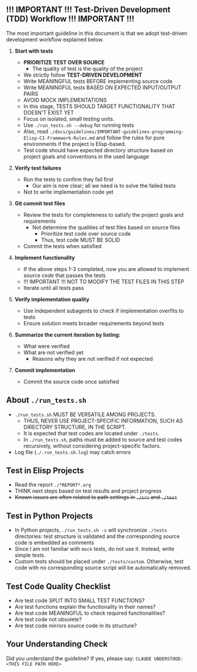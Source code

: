 <!-- ---
!-- Timestamp: 2025-05-31 23:59:07
!-- Author: ywatanabe
!-- File: /home/ywatanabe/.dotfiles/.claude/to_claude/guidelines/programming_common/IMPORTANT-test-driven-workflow.md
!-- --- -->

## !!! IMPORTANT !!! Test-Driven Development (TDD) Workflow !!! IMPORTANT !!!
The most important guideline in this document is that we adopt test-driven development workflow explained below.

1. **Start with tests**
   - **PRIORITIZE TEST OVER SOURCE**
     - The quality of test is the quality of the project
   - We strictly follow **TEST-DRIVEN DEVELOPMENT**
   - Write MEANINGFUL tests BEFORE implementing source code
   - Write MEANINGFUL tests BASED ON EXPECTED INPUT/OUTPUT PAIRS
   - AVOID MOCK IMPLEMENTATIONS
   - In this stage, TESTS SHOULD TARGET FUNCTIONALITY THAT DOESN'T EXIST YET
   - Focus on isolated, small testing units.
   - Use `./run_tests.sh --debug` for running tests
   - Also, read `./docs/guidelines/IMPORTANT-guidelines-programming-Elisp-CI-Framework-Rules.md` and follow the rules for pure environments if the project is Elisp-based.
   - Test code should have expected directory structure based on project goals and conventions in the used language

2. **Verify test failures**
   - Run the tests to confirm they fail first
     - Our aim is now clear; all we need is to solve the failed tests
   - Not to write implementation code yet

3. **Git commit test files**
   - Review the tests for completeness to satisfy the project goals and requirements
     - Not determine the qualities of test files based on source files
       - Prioritize test code over source code
       - Thus, test code MUST BE SOLID
   - Commit the tests when satisfied

4. **Implement functionality**
   - If the above steps 1-3 completed, now you are allowed to implement source code that passes the tests
   - !!! IMPORTANT !!! NOT TO MODIFY THE TEST FILES IN THIS STEP
   - Iterate until all tests pass

5. **Verify implementation quality**
   - Use independent subagents to check if implementation overfits to tests
   - Ensure solution meets broader requirements beyond tests

6. **Summarize the current iteration by listing:**
   - What were verified
   - What are not verified yet
     - Reasons why they are not verified if not expected

7. **Commit implementation**
   - Commit the source code once satisfied

## About `./run_tests.sh`
- `./run_tests.sh` MUST BE VERSATILE AMONG PROJECTS.
  - THUS, NEVER USE PROJECT-SPECIFIC INFORMATION, SUCH AS DIRECTORY STRUCTURE, IN THE SCRIPT.
  - It is expected that test codes are located under `./tests`.
  - In `./run_tests.sh`, paths must be added to source and test codes recursively, without considering project-specific factors.
- Log file (`./.run_tests.sh.log`) may catch errors

## Test in Elisp Projects
- Read the report `./*REPORT*.org`
- THINK next steps based on test results and project progress
- ~~Known issues are often related to path settings in `./src` and `./test`~~

## Test in Python Projects
- In Python projects, `./run_tests.sh -s` will synchronize `./tests` directories: test structure is validated and the corresponding source code is embedded as comments
- Since I am not familiar with `mock` tests, do not use it. Instead, write simple tests.
- Custom tests should be placed under `./tests/custom`. Otherwise, test code with no corresponding source script will be automatically removed.

## Test Code Quality Checklist
- Are test code SPLIT INTO SMALL TEST FUNCTIONS?
- Are test functions explain the functionality in their names?
- Are test code MEANINGFUL to check required functionalities?
- Are test code not obsolete?
- Are test code mirrors source code in its structure?

## Your Understanding Check
Did you understand the guideline? If yes, please say:
`CLAUDE UNDERSTOOD: <THIS FILE PATH HERE>`

<!-- EOF -->